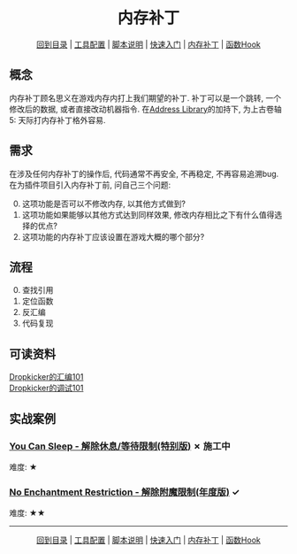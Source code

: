 <h1 align="center">内存补丁</h1>  
<p align="center"><a href="/docs/README.md">回到目录</a> | <a href="/docs/setup/Setup.md">工具配置</a> | <a href="/docs/setup/Script.md">脚本说明</a> | <a href="/docs/setup/QuickStart.md">快速入门</a> | <a href="/docs/tounknown/MemPatch.md">内存补丁</a> | <a href="/docs/tounknown/FuncHook.md">函数Hook</a></p>

## 概念

内存补丁顾名思义在游戏内存内打上我们期望的补丁. 补丁可以是一个跳转, 一个修改后的数据, 或者直接改动机器指令. 在[Address Library](https://www.nexusmods.com/skyrimspecialedition/mods/32444)的加持下, 为上古卷轴5: 天际打内存补丁格外容易.

## 需求

在涉及任何内存补丁的操作后, 代码通常不再安全, 不再稳定, 不再容易追溯bug.  
在为插件项目引入内存补丁前, 问自己三个问题:  

0. 这项功能是否可以不修改内存, 以其他方式做到?  
1. 这项功能如果能够以其他方式达到同样效果, 修改内存相比之下有什么值得选择的优点?  
2. 这项功能的内存补丁应该设置在游戏大概的哪个部分?  

## 流程

0. 查找引用
1. 定位函数
2. 反汇编
3. 代码复现

## 可读资料

[Dropkicker的汇编101](/docs/tounknown/ASM101.md)  
[Dropkicker的调试101](/docs/tounknown/DEBUG101.md)  

## 实战案例

### [You Can Sleep - 解除休息/等待限制(特别版)](/docs/tounknown/YCS.md) &#10007; 施工中
难度: &#9733;  

### [No Enchantment Restriction - 解除附魔限制(年度版)](/docs/tounknown/NERR.md) &#10003;
难度: &#9733;&#9733;  

---
<p align="center"><a href="/docs/README.md">回到目录</a> | <a href="/docs/setup/Setup.md">工具配置</a> | <a href="/docs/setup/Script.md">脚本说明</a> | <a href="/docs/setup/QuickStart.md">快速入门</a> | <a href="/docs/tounknown/MemPatch.md">内存补丁</a> | <a href="/docs/tounknown/FuncHook.md">函数Hook</a></p>
